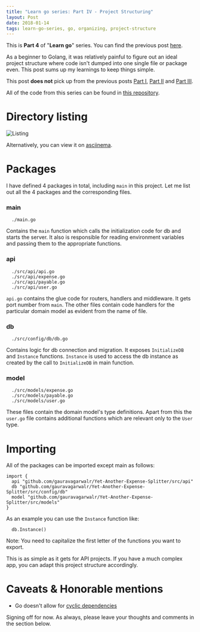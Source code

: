 ```yaml
---
title: "Learn go series: Part IV - Project Structuring"
layout: Post
date: 2018-01-14
tags: learn-go-series, go, organizing, project-structure
---
```


This is **Part 4** of "**Learn go**" series. You can find the previous post [here][LearnGoPartIII].

As a beginner to Golang, it was relatively painful to figure out an ideal project structure where code isn't dumped into one single file or package even. This post sums up my learnings to keep things simple.

This post **does not** pick up from the previous posts [Part I][LearnGoPartI], [Part II][LearnGoPartII] and [Part III][LearnGoPartIII].

All of the code from this series can be found in [this repository][YAES-API].

# Directory listing

![Listing][ProjectStructGif]

Alternatively, you can view it on [asciinema][AsciinemaLink].

# Packages

I have defined 4 packages in total, including `main` in this project. Let me list out all the 4 packages and the corresponding files.

### main

  ```
    ./main.go
  ```

Contains the `main` function which calls the initialization code for db and starts the server. It also is responsible for reading environment variables and passing them to the appropriate functions.

### api

  ```
    ./src/api/api.go
    ./src/api/expense.go
    ./src/api/payable.go
    ./src/api/user.go
  ```

`api.go` contains the glue code for routers, handlers and middleware. It gets port number from `main`. The other files contain code handlers for the particular domain model as evident from the name of file.

### db

  ```
    ./src/config/db/db.go
  ```

Contains logic for db connection and migration. It exposes `InitializeDB` and `Instance` functions. `Instance` is used to access the db instance as created by the call to `InitializeDB` in main function.

### model

  ```
    ./src/models/expense.go
    ./src/models/payable.go
    ./src/models/user.go
  ```

These files contain the domain model's type definitions. Apart from this the `user.go` file contains additional functions which are relevant only to the `User` type.

# Importing

All of the packages can be imported except main as follows:

```golang
import {
  api "github.com/gauravagarwalr/Yet-Another-Expense-Splitter/src/api"
  db "github.com/gauravagarwalr/Yet-Another-Expense-Splitter/src/config/db"
  model "github.com/gauravagarwalr/Yet-Another-Expense-Splitter/src/models"
}
```

As an example you can use the `Instance` function like:

```golang
  db.Instance()
```

Note: You need to capitalize the first letter of the functions you want to export.

This is as simple as it gets for API projects. If you have a much complex app, you can adapt this project structure accordingly.

# Caveats & Honorable mentions

  * Go doesn't allow for [cyclic dependencies][GoNuts]


Signing off for now. As always, please leave your thoughts and comments in the section below.

[LearnGoPartI]: http://blog.gauravagarwalr.com/posts/2017-12-18-learn-go-series-part-1/
[LearnGoPartII]: https://blog.gauravagarwalr.com/posts/2017-12-25-learn-go-series-part-2/
[LearnGoPartIII]: https://blog.gauravagarwalr.com/posts/2018-01-09-learn-go-series-part-3/
[YAES-API]: https://github.com/gauravagarwalr/Yet-Another-Expense-Splitter/tree/099362c706f78601d9c70642234c143fc7beac3f
[ProjectStructGif]: /assets/gifs/01-learn-go-series-part-4.gif
[AsciinemaLink]: https://asciinema.org/a/zwDQYHxeb5jQR03wvwAJUD91a
[GoNuts]: http://grokbase.com/t/gg/golang-nuts/144g9tepvf/go-nuts-why-import-cycle-not-allowed
